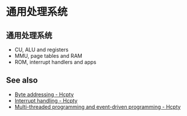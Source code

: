 # 通用处理系统

## 通用处理系统

- CU, ALU and registers
- MMU, page tables and RAM
- ROM, interrupt handlers and apps

## See also

- [Byte addressing - Hcpty](https://github.com/Hcpty/byte-addressing)
- [Interrupt handling - Hcpty](https://github.com/Hcpty/interrupt-handling)
- [Multi-threaded programming and event-driven programming - Hcpty](https://github.com/Hcpty/multi-threaded-programming-and-event-driven-programming)
